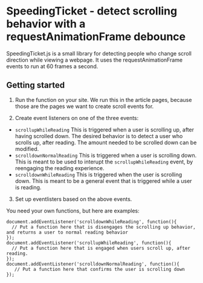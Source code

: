 # SpeedingTicket - detect scrolling behavior with a requestAnimationFrame debounce

SpeedingTicket.js is a small library for detecting people who change scroll direction while viewing a webpage. It uses the requestAnimationFrame events to run at 60 frames a second.

## Getting started

1. Run the function on your site. We run this in the article pages, because those are the pages we want to create scroll events for.

2. Create event listeners on one of the three events:

- ```scrollupWhileReading``` This is triggered when a user is scrolling up, after having scrolled down. The desired behavior is to detect a user who scrolls up, after reading. The amount needed to be scrolled down can be modified.
- ```scrolldownNormalReading``` This is triggered when a user is scrolling down. This is meant to be used to interupt the ```scrollupWhileReading``` event, by reengaging the reading experience.
- ```scrolldownWhileReading``` This is triggered when the user is scrolling down. This is meant to be a general event that is triggered while a user is reading. 

3. Set up eventlisters based on the above events.

You need your own functions, but here are examples:

    document.addEventListener('scrolldownWhileReading', function(){
      // Put a function here that is disengages the scrolling up behavior, and returns a user to normal reading behavior
    });
    document.addEventListener('scrollupWhileReading', function(){
      // Put a function here that is engaged when users scroll up, after reading.
    });
    document.addEventListener('scrolldownNormalReading', function(){
       // Put a function here that confirms the user is scrolling down
    });
